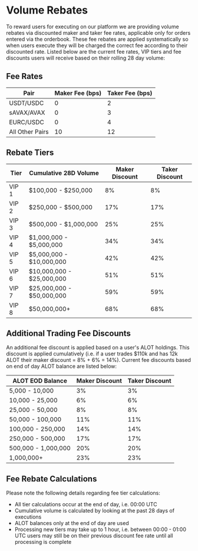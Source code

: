# Volume Rebates

To reward users for executing on our platform we are providing volume rebates via discounted maker and taker fee rates, applicable only for orders entered via the orderbook. These fee rebates are applied systematically so when users execute they will be charged the correct fee according to their discounted rate. Listed below are the current fee rates, VIP tiers and fee discounts users will receive based on their rolling 28 day volume:

## Fee Rates

| Pair | Maker Fee (bps) | Taker Fee (bps) |
| ---- | --------------- | --------------- |
| USDT/USDC | 0 | 2
| sAVAX/AVAX | 0 | 3
| EURC/USDC | 0 | 4
| All Other Pairs | 10 | 12

## Rebate Tiers

| Tier | Cumulative 28D Volume | Maker Discount | Taker Discount |
| --- | --- | --- | --- |
| VIP 1 | $100,000 - $250,000 | 8% | 8% |
| VIP 2 | $250,000 - $500,000 | 17% | 17% |
| VIP 3 | $500,000 - $1,000,000 | 25% | 25% |
| VIP 4 | $1,000,000 - $5,000,000 | 34% | 34% |
| VIP 5 | $5,000,000 - $10,000,000 | 42% | 42% |
| VIP 6 | $10,000,000 - $25,000,000 | 51% | 51% |
| VIP 7 | $25,000,000 - $50,000,000 | 59% | 59% |
| VIP 8 | $50,000,000+ | 68% | 68% |

## Additional Trading Fee Discounts

An additional fee discount is applied based on a user's ALOT holdings. This discount is applied cumulatively (i.e. if a user trades $110k and has 12k ALOT their maker discount = 8% + 6% = 14%). Current fee discounts based on end of day ALOT balance are listed below:

| ALOT EOD Balance | Maker Discount | Taker Discount |
| --- | --- | --- |
| 5,000 - 10,000 | 3% | 3% |
| 10,000 - 25,000 | 6% | 6% |
| 25,000 - 50,000 | 8% | 8% |
| 50,000 - 100,000 | 11% | 11% |
| 100,000 - 250,000 | 14% | 14% |
| 250,000 - 500,000 | 17% | 17% |
| 500,000 - 1,000,000 | 20% | 20% |
| 1,000,000+ | 23% | 23% |

## Fee Rebate Calculations

Please note the following details regarding fee tier calculations:
- All tier calculations occur at the end of day, i.e. 00:00 UTC
- Cumulative volume is calculated by looking at the past 28 days of executions
- ALOT balances only at the end of day are used
- Processing new tiers may take up to 1 hour, i.e. between 00:00 - 01:00 UTC users may still be on their previous discount fee rate until all processing is complete
